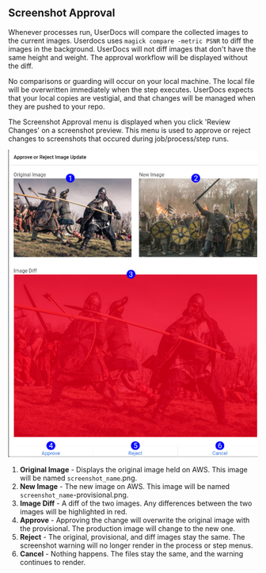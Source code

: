 ## Screenshot Approval

Whenever processes run, UserDocs will compare the collected images to the current images. Userdocs uses ```magick compare -metric PSNR``` to diff the images in the background. UserDocs will not diff images that don't have the same height and weight. The approval workflow will be displayed without the diff.

No comparisons or guarding will occur on your local machine. The local file will be overwritten immediately when the step executes. UserDocs expects that your local copies are vestigial, and that changes will be managed when they are pushed to your repo. 

The Screenshot Approval menu is displayed when you click 'Review Changes' on a screenshot preview. This menu is used to approve or reject changes to screenshots that occured during job/process/step runs.

![Screenshot Subform Preview](images/screenshot_approval_menu.png)

1. **Original Image** - Displays the original image held on AWS. This image will be named `screenshot_name`.png.
2. **New Image** - The new image on AWS. This image will be named `screenshot_name`-provisional.png.
3. **Image Diff** - A diff of the two images. Any differences between the two images will be highlighted in red.
4. **Approve** - Approving the change will overwrite the original image with the provisional. The production image will change to the new one.
5. **Reject** - The original, provisional, and diff images stay the same. The screenshot warning will no longer render in the process or step menus.
5. **Cancel** - Nothing happens. The files stay the same, and the warning continues to render.
